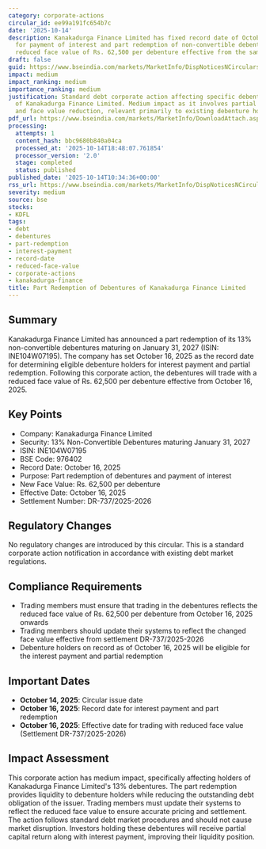 ```yaml
---
category: corporate-actions
circular_id: ee99a191fc654b7c
date: '2025-10-14'
description: Kanakadurga Finance Limited has fixed record date of October 16, 2025
  for payment of interest and part redemption of non-convertible debentures, with
  reduced face value of Rs. 62,500 per debenture effective from the same date.
draft: false
guid: https://www.bseindia.com/markets/MarketInfo/DispNoticesNCirculars.aspx?Noticeid={A55F2DBA-11AB-4E6E-93B3-CD1948AED048}&noticeno=20251014-15&dt=10/14/2025&icount=15&totcount=61&flag=0
impact: medium
impact_ranking: medium
importance_ranking: medium
justification: Standard debt corporate action affecting specific debenture holders
  of Kanakadurga Finance Limited. Medium impact as it involves partial redemption
  and face value reduction, relevant primarily to existing debenture holders.
pdf_url: https://www.bseindia.com/markets/MarketInfo/DownloadAttach.aspx?id=20251014-15&attachedId=
processing:
  attempts: 1
  content_hash: bbc9680b840a04ca
  processed_at: '2025-10-14T18:48:07.761854'
  processor_version: '2.0'
  stage: completed
  status: published
published_date: '2025-10-14T10:34:36+00:00'
rss_url: https://www.bseindia.com/markets/MarketInfo/DispNoticesNCirculars.aspx?Noticeid={A55F2DBA-11AB-4E6E-93B3-CD1948AED048}&noticeno=20251014-15&dt=10/14/2025&icount=15&totcount=61&flag=0
severity: medium
source: bse
stocks:
- KDFL
tags:
- debt
- debentures
- part-redemption
- interest-payment
- record-date
- reduced-face-value
- corporate-actions
- kanakadurga-finance
title: Part Redemption of Debentures of Kanakadurga Finance Limited
---
```


## Summary

Kanakadurga Finance Limited has announced a part redemption of its 13% non-convertible debentures maturing on January 31, 2027 (ISIN: INE104W07195). The company has set October 16, 2025 as the record date for determining eligible debenture holders for interest payment and partial redemption. Following this corporate action, the debentures will trade with a reduced face value of Rs. 62,500 per debenture effective from October 16, 2025.

## Key Points

- Company: Kanakadurga Finance Limited
- Security: 13% Non-Convertible Debentures maturing January 31, 2027
- ISIN: INE104W07195
- BSE Code: 976402
- Record Date: October 16, 2025
- Purpose: Part redemption of debentures and payment of interest
- New Face Value: Rs. 62,500 per debenture
- Effective Date: October 16, 2025
- Settlement Number: DR-737/2025-2026

## Regulatory Changes

No regulatory changes are introduced by this circular. This is a standard corporate action notification in accordance with existing debt market regulations.

## Compliance Requirements

- Trading members must ensure that trading in the debentures reflects the reduced face value of Rs. 62,500 per debenture from October 16, 2025 onwards
- Trading members should update their systems to reflect the changed face value effective from settlement DR-737/2025-2026
- Debenture holders on record as of October 16, 2025 will be eligible for the interest payment and partial redemption

## Important Dates

- **October 14, 2025**: Circular issue date
- **October 16, 2025**: Record date for interest payment and part redemption
- **October 16, 2025**: Effective date for trading with reduced face value (Settlement DR-737/2025-2026)

## Impact Assessment

This corporate action has medium impact, specifically affecting holders of Kanakadurga Finance Limited's 13% debentures. The part redemption provides liquidity to debenture holders while reducing the outstanding debt obligation of the issuer. Trading members must update their systems to reflect the reduced face value to ensure accurate pricing and settlement. The action follows standard debt market procedures and should not cause market disruption. Investors holding these debentures will receive partial capital return along with interest payment, improving their liquidity position.